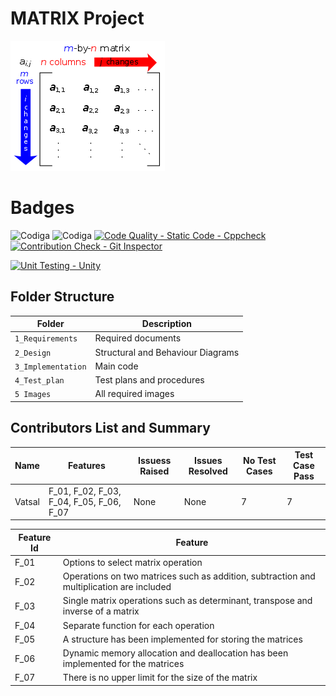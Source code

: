 # MATRIX Project
![Matrix](https://github.com/vatsal26/M1_Matrix/blob/master/1_Requirements/Matrix.png)

# Badges
![Codiga](https://api.codiga.io/project/32449/score/svg)
![Codiga](https://api.codiga.io/project/32449/status/svg)
[![Code Quality - Static Code - Cppcheck](https://github.com/vatsal26/M1_CalculatorMatrix/actions/workflows/cppcheck.yml/badge.svg)](https://github.com/vatsal26/M1_CalculatorMatrix/actions/workflows/cppcheck.yml)
[![Contribution Check - Git Inspector](https://github.com/vatsal26/M1_CalculatorMatrix/actions/workflows/gitinspector.yml/badge.svg)](https://github.com/vatsal26/M1_CalculatorMatrix/actions/workflows/gitinspector.yml)

[![Unit Testing - Unity](https://github.com/vatsal26/M1_CalculatorMatrix/actions/workflows/unity.yml/badge.svg)](https://github.com/vatsal26/M1_CalculatorMatrix/actions/workflows/unity.yml)


## Folder Structure 
Folder             | Description
-------------------| -----------------------------------------
`1_Requirements`   | Required documents
`2_Design`         | Structural and Behaviour Diagrams
`3_Implementation` | Main code
`4_Test_plan`      | Test plans and procedures
`5 Images`          | All required images

## Contributors List and Summary

  Name   |    Features    | Issuess Raised |Issues Resolved|No Test Cases|Test Case Pass
---------|----------------|----------------|---------------|-------------|--------------
 Vatsal  | F_01, F_02, F_03, F_04, F_05, F_06, F_07   | None    | None   |7  |7    

| Feature Id | Feature |
| -----------|---------|
|F_01| Options to select matrix operation|
|F_02| Operations on two matrices such as addition, subtraction and multiplication are included|
|F_03| Single matrix operations such as determinant, transpose and inverse of a matrix |
|F_04| Separate function for each operation |
|F_05| A structure has been implemented for storing the matrices|
|F_06| Dynamic memory allocation and deallocation has been implemented for the matrices|
|F_07|  There is no upper limit for the size of the matrix|


